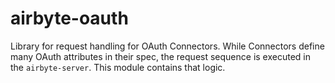 # airbyte-oauth

Library for request handling for OAuth Connectors. While Connectors define many OAuth attributes in their spec, the request sequence is executed in the `airbyte-server`. This module contains that logic.
